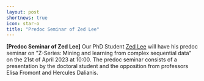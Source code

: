 ```yaml
---
layout: post
shortnews: true
icon: star-o
title: "Predoc Seminar of Zed Lee"
---
```


<b>[Predoc Seminar of Zed Lee]</b>
Our PhD Student <a href="https://zed.okinawa/">Zed Lee</a> will have his predoc seminar on "Z-Series: Mining and learning from complex sequential data" on the 21st of April 2023 at 10:00. The predoc seminar consists of a presentation by the doctoral student and the opposition from professors Elisa Fromont and Hercules Dalianis.